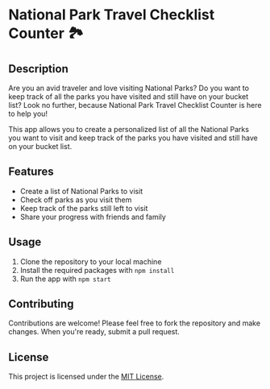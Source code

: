 # National Park Travel Checklist Counter 🏞️

## Description

Are you an avid traveler and love visiting National Parks? Do you want to keep track of all the parks you have visited and still have on your bucket list? Look no further, because National Park Travel Checklist Counter is here to help you!

This app allows you to create a personalized list of all the National Parks you want to visit and keep track of the parks you have visited and still have on your bucket list. 

## Features

- Create a list of National Parks to visit
- Check off parks as you visit them
- Keep track of the parks still left to visit
- Share your progress with friends and family 

## Usage

1. Clone the repository to your local machine
2. Install the required packages with `npm install`
3. Run the app with `npm start`

## Contributing

Contributions are welcome! Please feel free to fork the repository and make changes. When you're ready, submit a pull request.

## License

This project is licensed under the [MIT License](https://opensource.org/licenses/MIT).
